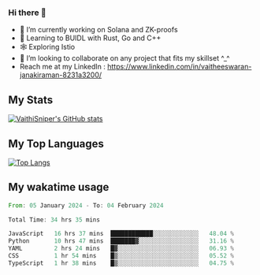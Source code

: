 ### Hi there 👋

- 🔭 I’m currently working on Solana and ZK-proofs
- 📖 Learning to BUIDL with Rust, Go and C++
- 🕸️ Exploring Istio
- 👯 I’m looking to collaborate on any project that fits my skillset ^_^
- Reach me at my LinkedIn : https://www.linkedin.com/in/vaitheeswaran-janakiraman-8231a3200/

## My Stats
[![VaithiSniper's GitHub stats](https://github-readme-stats.vercel.app/api?username=VaithiSniper&hide=stars&theme=radical)](https://github.com/anuraghazra/github-readme-stats)

## My Top Languages

[![Top Langs](https://github-readme-stats.vercel.app/api/top-langs/?username=VaithiSniper&layout=compact)](https://github.com/anuraghazra/github-readme-stats)

## My wakatime usage

<!--START_SECTION:waka-->

```rust
From: 05 January 2024 - To: 04 February 2024

Total Time: 34 hrs 35 mins

JavaScript   16 hrs 37 mins  ████████████░░░░░░░░░░░░░   48.04 %
Python       10 hrs 47 mins  ███████▓░░░░░░░░░░░░░░░░░   31.16 %
YAML         2 hrs 24 mins   █▓░░░░░░░░░░░░░░░░░░░░░░░   06.93 %
CSS          1 hr 54 mins    █▒░░░░░░░░░░░░░░░░░░░░░░░   05.52 %
TypeScript   1 hr 38 mins    █▒░░░░░░░░░░░░░░░░░░░░░░░   04.75 %
```

<!--END_SECTION:waka-->
